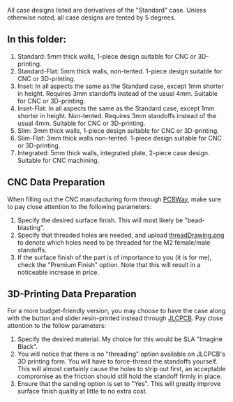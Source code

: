 All case designs listed are derivatives of the "Standard" case. Unless otherwise noted, all case designs are tented by 5 degrees. 

## In this folder:
1. Standard: 5mm thick walls, 1-piece design suitable for CNC or 3D-printing. 
1. Standard-Flat: 5mm thick walls, non-tented. 1-piece design suitable for CNC or 3D-printing.
1. Inset: In all aspects the same as the Standard case, except 1mm shorter in height. Requires 3mm standoffs instead of the usual 4mm. Suitable for CNC or 3D-printing.
1. Inset-Flat: In all aspects the same as the Standard case, except 1mm shorter in height. Non-tented. Requires 3mm standoffs instead of the usual 4mm. Suitable for CNC or 3D-printing.
1. Slim: 3mm thick walls, 1-piece design suitable for CNC or 3D-printing. 
1. Slim-Flat: 3mm thick walls non-tented. 1-piece design suitable for CNC or 3D-printing. 
1. Integrated: 5mm thick walls, integrated plate, 2-piece case design. Suitable for CNC machining. 

## CNC Data Preparation
When filling out the CNC manufacturing form through [PCBWay](https://pcbway.com), make sure to pay close attention to the following parameters:

1. Specify the desired surface finish. This will most likely be "bead-blasting". 
2. Specify that threaded holes are needed, and upload [threadDrawing.png](threadDrawing.png) to denote which holes need to be threaded for the M2 female/male standoffs.
3. If the surface finish of the part is of importance to you (it is for me), check the "Premium Finish" option. Note that this will result in a noticeable increase in price. 

## 3D-Printing Data Preparation
For a more budget-friendly version, you may choose to have the case along with the button and slider resin-printed instead through [JLCPCB](https://jlcpcb.com). Pay close attention to the follow parameters:

1. Specify the desired material. My choice for this would be SLA "Imagine Black".
2. You will notice that there is no "threading" option available on JLCPCB's 3D printing form. You will have to force-thread the standoffs yourself. This will almost certainly cause the holes to strip out first, an acceptable compromise as the friction should still hold the standoff firmly in place. 
3. Ensure that the sanding option is set to "Yes". This will greatly improve surface finish quality at little to no extra cost. 
